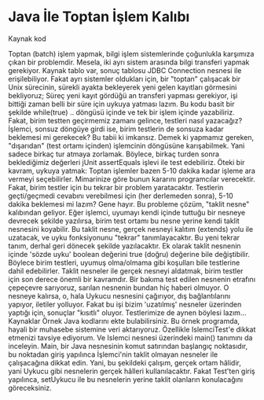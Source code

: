 # Java İle Toptan İşlem Kalıbı

Kaynak kod

Toptan (batch) işlem yapmak, bilgi işlem sistemlerinde çoğunlukla
karşımıza çıkan bir problemdir. Mesela, iki ayrı sistem arasında bilgi
transferi yapmak gerekiyor. Kaynak tablo var, sonuç tablosu JDBC
Connection nesnesi ile erişilebiliyor. Fakat ayrı sistemler oldukları
için, bir "toptan" çalışacak bir Unix sürecinin, sürekli ayakta
bekleyerek yeni gelen kayıtları görmesini bekliyoruz; Süreç yeni kayıt
gördüğü an transferi yapması gerekiyor, işi bittiği zaman belli bir
süre için uykuya yatması lazım.  Bu kodu basit bir şekilde while(true)
.. döngüsü içinde ve tek bir işlem içinde yazabiliriz. Fakat, birim
testten geçirmemiz zamanı gelince, testleri nasıl yazacağız? İşlemci,
sonsuz döngüye girdi ise, birim testlerin de sonsuza kadar beklemesi
mi gerekecek?  Bu tabii ki imkansız. Demek ki yapmamız gereken,
"dışarıdan" (test ortamı içinden) işlemcinin döngüsüne
karışabilmek. Yani sadece birkaç tur atmaya zorlamak. Böylece, birkaç
turden sonra beklediğimiz değerleri jUnit assertEquals işlevi ile test
edebiliriz.  Öteki bir kavram, uykuya yatmak: Toptan işlemler bazen
5-10 dakika kadar işleme ara vermeyi seçebilirler. Mimarinize göre
bunun kararını programcılar verecektir. Fakat, birim testler için bu
tekrar bir problem yaratacaktır. Testlerin geçti/geçmedi cevabını
verebilmesi için (her derlemeden sonra), 5-10 dakika beklemesi mi
lazım?  Gene hayır. Bu probleme çözüm, "taklit nesne" kalıbından
geliyor. Eğer işlemci, uyumayı kendi içinde tuttuğu bir nesneye
devrecek şekilde yazılırsa, birim test ortamı bu nesne yerine kendi
taklit nesnesini koyabilir. Bu taklit nesne, gerçek nesneyi kalıtım
(extends) yolu ile uzatacak, ve uyku fonksiyonunu "tekrar"
tanımlayacaktır. Bu yeni tekrar tanım, derhal geri dönecek şekilde
yazılacaktır. Ek olarak taklit nesnenin içinde 'sözde uyku' boolean
değerini true (doğru) değerine bile değiştibilir. Böylece birim
testleri, uyumuş olma/olmama gibi koşulları bile testlerine dahil
edebilirler.  Taklit nesneler ile gerçek nesneyi aldatmak, birim
testler için son derece önemli bir kavramdır. Bir bakıma test edilen
nesnenin etrafını çepeçevre sarıyoruz, sarılan nesnenin bundan hiç
haberi olmuyor. O nesneye kalırsa, o, hala Uykucu nesnesini çağırıyor,
dış bağlantılarını yapıyor, iletiler yolluyor. Fakat bu işi bizim
'uzatılmış' nesneler üzerinden yaptığı için, sonuçlar "kısıtlı"
oluyor. Testlerimize de aynen böylesi lazım...  Kaynaklar Örnek Java
kodlarını ekte bulabilirsiniz. Bu örnek programda, hayali bir muhasebe
sistemine veri aktarıyoruz. Özellikle IslemciTest'e dikkat etmenizi
tavsiye ediyorum. Ve Islemci nesnesi üzerindeki main() tanımını da
inceleyin. Main, bir Java nesnesinin komut satırından başlangıç
noktasıdır, bu noktadan giriş yapılınca İşlemci'nin taklit olmayan
nesneler ile çalışacağına dikkat edin. Yani, bu şekildeki çalışım,
gerçek ortam hâlidir, yani Uykucu gibi nesnelerin gerçek hâlleri
kullanılacaktır. Fakat Test'ten giriş yapılınca, setUykucu ile bu
nesnelerin yerine taklit olanların konulacağını göreceksiniz.




